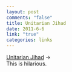 ```yaml
--- 
layout: post
comments: "false"
title: Unitarian Jihad
date: 2011-6-6
link: "true"
categories: links
---
```

<a title="Unitarian Jihad" href="http://www.sfgate.com/cgi-bin/article.cgi?f=/c/a/2005/04/08/DDG27BCFLG1.DTL">Unitarian Jihad</a> →
<br />
This is hilarious.
